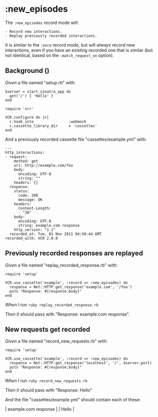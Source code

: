 # :new_episodes

The `:new_episodes` record mode will:

    - Record new interactions.
    - Replay previously recorded interactions.

  It is similar to the `:once` record mode, but will _always_ record new
  interactions, even if you have an existing recorded one that is similar
  (but not identical, based on the `:match_request_on` option).

## Background ()

_Given_ a file named "setup.rb" with:

```
$server = start_sinatra_app do
  get('/') { 'Hello' }
end

require 'vcr'

VCR.configure do |c|
  c.hook_into                :webmock
  c.cassette_library_dir     = 'cassettes'
end
```

_And_ a previously recorded cassette file "cassettes/example.yml" with:

```
--- 
http_interactions: 
- request: 
    method: get
    uri: http://example.com/foo
    body: 
      encoding: UTF-8
      string: ""
    headers: {}
  response: 
    status: 
      code: 200
      message: OK
    headers: 
      Content-Length: 
      - "20"
    body: 
      encoding: UTF-8
      string: example.com response
    http_version: "1.1"
  recorded_at: Tue, 01 Nov 2011 04:58:44 GMT
recorded_with: VCR 2.0.0
```

## Previously recorded responses are replayed

_Given_ a file named "replay_recorded_response.rb" with:

```
require 'setup'

VCR.use_cassette('example', :record => :new_episodes) do
  response = Net::HTTP.get_response('example.com', '/foo')
  puts "Response: #{response.body}"
end
```

_When_ I run `ruby replay_recorded_response.rb`

_Then_ it should pass with "Response: example.com response".

## New requests get recorded

_Given_ a file named "record_new_requests.rb" with:

```
require 'setup'

VCR.use_cassette('example', :record => :new_episodes) do
  response = Net::HTTP.get_response('localhost', '/', $server.port)
  puts "Response: #{response.body}"
end
```

_When_ I run `ruby record_new_requests.rb`

_Then_ it should pass with "Response: Hello"

_And_ the file "cassettes/example.yml" should contain each of these:

| example.com response |
| Hello                |
